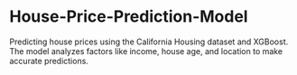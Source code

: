 # House-Price-Prediction-Model
Predicting house prices using the California Housing dataset and XGBoost. The model analyzes factors like income, house age, and location to make accurate predictions.

